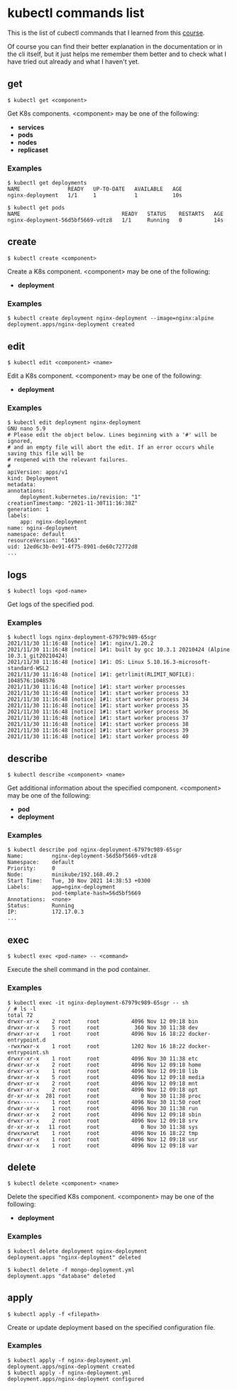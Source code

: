 # kubectl commands list

This is the list of cubectl commands that I learned from this [course](https://youtube.com/watch?v=X48VuDVv0do).

Of course you can find their better explanation in the documentation or in the cli itself, but it just helps me remember them better and to check what I have tried out already and what I haven't yet.

## get

```
$ kubectl get <component>
```

Get K8s components. \<component> may be one of the following:

- **services**
- **pods**
- **nodes**
- **replicaset**

### Examples

```
$ kubectl get deployments
NAME               READY   UP-TO-DATE   AVAILABLE   AGE
nginx-deployment   1/1     1            1           10s

$ kubectl get pods
NAME                                READY   STATUS    RESTARTS   AGE
nginx-deployment-56d5bf5669-vdtz8   1/1     Running   0          14s
```

## create

```
$ kubectl create <component>
```

Create a K8s component. \<component> may be one of the following:

- **deployment**

### Examples

```
$ kubectl create deployment nginx-deployment --image=nginx:alpine
deployment.apps/nginx-deployment created
```

## edit

```
$ kubectl edit <component> <name>
```

Edit a K8s component. \<component> may be one of the following:

- **deployment**

### Examples

```
$ kubectl edit deployment nginx-deployment
GNU nano 5.9
# Please edit the object below. Lines beginning with a '#' will be ignored,
# and an empty file will abort the edit. If an error occurs while saving this file will be
# reopened with the relevant failures.
#
apiVersion: apps/v1
kind: Deployment
metadata:
annotations:
    deployment.kubernetes.io/revision: "1"
creationTimestamp: "2021-11-30T11:16:38Z"
generation: 1
labels:
    app: nginx-deployment
name: nginx-deployment
namespace: default
resourceVersion: "1663"
uid: 12ed6c3b-0e91-4f75-8901-de60c72772d8
...
```

## logs

```
$ kubectl logs <pod-name>
```

Get logs of the specified pod.

### Examples

```
$ kubectl logs nginx-deployment-67979c989-65sgr
2021/11/30 11:16:48 [notice] 1#1: nginx/1.20.2
2021/11/30 11:16:48 [notice] 1#1: built by gcc 10.3.1 20210424 (Alpine 10.3.1_git20210424)
2021/11/30 11:16:48 [notice] 1#1: OS: Linux 5.10.16.3-microsoft-standard-WSL2
2021/11/30 11:16:48 [notice] 1#1: getrlimit(RLIMIT_NOFILE): 1048576:1048576
2021/11/30 11:16:48 [notice] 1#1: start worker processes
2021/11/30 11:16:48 [notice] 1#1: start worker process 33
2021/11/30 11:16:48 [notice] 1#1: start worker process 34
2021/11/30 11:16:48 [notice] 1#1: start worker process 35
2021/11/30 11:16:48 [notice] 1#1: start worker process 36
2021/11/30 11:16:48 [notice] 1#1: start worker process 37
2021/11/30 11:16:48 [notice] 1#1: start worker process 38
2021/11/30 11:16:48 [notice] 1#1: start worker process 39
2021/11/30 11:16:48 [notice] 1#1: start worker process 40
```

## describe

```
$ kubectl describe <component> <name>
```

Get additional information about the specified component. \<component> may be one of the following:

- **pod**
- **deployment**

### Examples

```
$ kubectl describe pod nginx-deployment-67979c989-65sgr
Name:         nginx-deployment-56d5bf5669-vdtz8
Namespace:    default
Priority:     0
Node:         minikube/192.168.49.2
Start Time:   Tue, 30 Nov 2021 14:38:53 +0300
Labels:       app=nginx-deployment
              pod-template-hash=56d5bf5669
Annotations:  <none>
Status:       Running
IP:           172.17.0.3
...
```

## exec

```
$ kubectl exec <pod-name> -- <command>
```

Execute the shell command in the pod container.

### Examples

```
$ kubectl exec -it nginx-deployment-67979c989-65sgr -- sh
/ # ls -l
total 72
drwxr-xr-x    2 root     root          4096 Nov 12 09:18 bin
drwxr-xr-x    5 root     root           360 Nov 30 11:38 dev
drwxr-xr-x    1 root     root          4096 Nov 16 18:22 docker-entrypoint.d
-rwxrwxr-x    1 root     root          1202 Nov 16 18:22 docker-entrypoint.sh
drwxr-xr-x    1 root     root          4096 Nov 30 11:38 etc
drwxr-xr-x    2 root     root          4096 Nov 12 09:18 home
drwxr-xr-x    1 root     root          4096 Nov 12 09:18 lib
drwxr-xr-x    5 root     root          4096 Nov 12 09:18 media
drwxr-xr-x    2 root     root          4096 Nov 12 09:18 mnt
drwxr-xr-x    2 root     root          4096 Nov 12 09:18 opt
dr-xr-xr-x  281 root     root             0 Nov 30 11:38 proc
drwx------    1 root     root          4096 Nov 30 11:50 root
drwxr-xr-x    1 root     root          4096 Nov 30 11:38 run
drwxr-xr-x    2 root     root          4096 Nov 12 09:18 sbin
drwxr-xr-x    2 root     root          4096 Nov 12 09:18 srv
dr-xr-xr-x   11 root     root             0 Nov 30 11:38 sys
drwxrwxrwt    1 root     root          4096 Nov 16 18:22 tmp
drwxr-xr-x    1 root     root          4096 Nov 12 09:18 usr
drwxr-xr-x    1 root     root          4096 Nov 12 09:18 var
```

## delete

```
$ kubectl delete <component> <name>
```

Delete the specified K8s component. \<component> may be one of the following:

- **deployment**

### Examples

```
$ kubectl delete deployment nginx-deployment
deployment.apps "nginx-deployment" deleted

$ kubectl delete -f mongo-deployment.yml
deployment.apps "database" deleted
```

## apply

```
$ kubectl apply -f <filepath>
```

Create or update deployment based on the specified configuration file.

### Examples

```
$ kubectl apply -f nginx-deployment.yml
deployment.apps/nginx-deployment created
$ kubectl apply -f nginx-deployment.yml
deployment.apps/nginx-deployment configured
```

